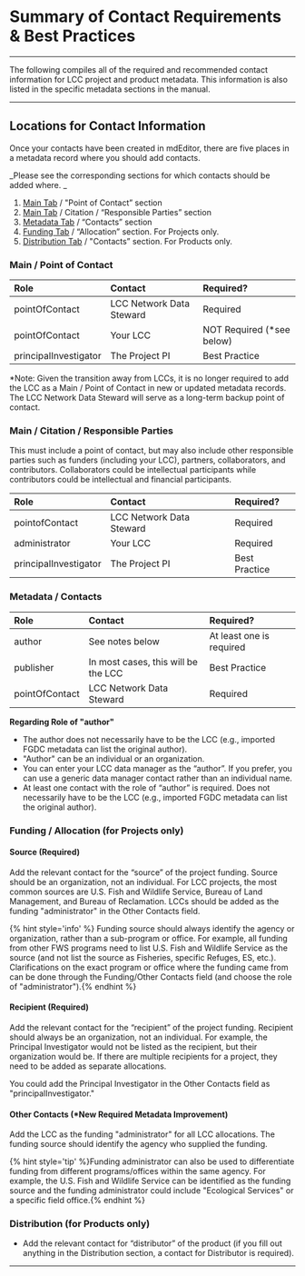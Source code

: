 # Summary of Contact Requirements & Best Practices

---

The following compiles all of the required and recommended contact information for LCC project and product metadata. This information is also listed in the specific metadata sections in the manual.

---

## Locations for Contact Information

Once your contacts have been created in mdEditor, there are five places in a metadata record where you should add contacts.

_Please see the corresponding sections for which contacts should be added where. _

1. [Main Tab](/record/main/record-main-copy.md#point-of-contacts) / "Point of Contact” section 
2. [Main Tab](/record/main/record-main-copy.md#responsible-parties-required) / Citation / “Responsible Parties” section 
3. [Metadata Tab](/record/main/metadata-tab.md#metadata-contacts) / “Contacts” section 
4. [Funding Tab](/record/main/funding-tab.md) / “Allocation”  section. For Projects only.
5. [Distribution Tab](/distribution.md) / "Contacts” section. For Products only.

### **Main / Point of Contact**

| Role | Contact |Required?|
| :--- | :--- |:--- |
| pointOfContact | LCC Network Data Steward |Required|
| pointOfContact | Your LCC  | NOT Required (*see below) |
| principalInvestigator | The Project PI | Best Practice|

*Note: Given the transition away from LCCs, it is no longer required to add the LCC as a Main / Point of Contact in new or updated metadata records. The LCC Network Data Steward will serve as a long-term backup point of contact.

### **Main / Citation / Responsible Parties**
This must include a point of contact, but may also include other responsible parties such as funders \(including your LCC\), partners, collaborators, and contributors. Collaborators could be intellectual participants while contributors could be intellectual and financial participants.


| Role | Contact | Required? |
| :--- | :--- | :--- |
| pointofContact | LCC Network Data Steward | Required |
| administrator | Your LCC | Required |
| principalInvestigator | The Project PI | Best Practice|


### **Metadata / Contacts**


| Role | Contact | Required? |
| :--- | :--- |:--- |
| author | See notes below |At least one is required |
| publisher | In most cases, this will be the LCC | Best Practice |
| pointOfContact | LCC Network Data Steward | Required |


**Regarding Role of "author"**
* The author does not necessarily have to be the LCC \(e.g., imported FGDC metadata can list the original author\).
* "Author" can be an individual or an organization.
* You can enter your LCC data manager as the “author”. If you prefer, you can use a generic data manager contact rather than an individual name.
* At least one contact with the role of “author” is required. Does not necessarily have to be the LCC \(e.g., imported FGDC metadata can list the original author\).


### **Funding / Allocation \(for Projects only\)**

#### Source \(Required\)

Add the relevant contact for the “source” of the project funding. Source should be an organization, not an individual. For LCC projects, the most common sources are U.S. Fish and Wildlife Service, Bureau of Land Management, and Bureau of Reclamation. LCCs should be added as the funding "administrator" in the Other Contacts field.

{% hint style='info' %} Funding source should always identify the agency or organization, rather than a sub-program or office. For example, all funding from other FWS programs need to list U.S. Fish and Wildlife Service as the source (and not list the source as Fisheries, specific Refuges, ES, etc.). Clarifications on the exact program or office where the funding came from can be done through the Funding/Other Contacts field (and choose the role of "administrator").{% endhint %}


#### Recipient \(Required\)

Add the relevant contact for the “recipient” of the project funding. Recipient should always be an organization, not an individual. For example, the Principal Investigator would not be listed as the recipient, but their organization would be. If there are multiple recipients for a project, they need to be added as separate allocations.

You could add the Principal Investigator in the Other Contacts field as "principalInvestigator."

#### Other Contacts (*New Required Metadata Improvement)

Add the LCC as the funding "administrator" for all LCC allocations. The funding source should identify the agency who supplied the funding.

{% hint style='tip' %}Funding administrator can also be used to differentiate funding from different programs/offices within the same agency. For example, the U.S. Fish and Wildlife Service can be identified as the funding source and the funding administrator could include "Ecological Services" or a specific field office.{% endhint %}


### **Distribution \(for Products only\)**

* Add the relevant contact for “distributor” of the product \(if you fill out anything in the Distribution section, a contact for Distributor is required\).

---



